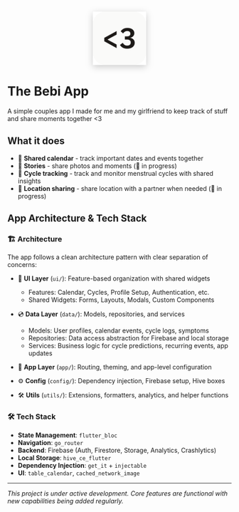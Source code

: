 <div align="center">
  <img src="assets/app_logo/app_logo_readme.png" alt="The Bebi App Logo" width="120" height="120" style="filter: drop-shadow(0 4px 8px rgba(0, 0, 0, 0.2));">
</div>

# The Bebi App

A simple couples app I made for me and my girlfriend to keep track of stuff and share moments together <3

## What it does

- 📅 **Shared calendar** - track important dates and events together
- 📸 **Stories** - share photos and moments (🚧 in progress)
- 🌸 **Cycle tracking** - track and monitor menstrual cycles with shared insights
- 📍 **Location sharing** - share location with a partner when needed (🚧 in progress)

## App Architecture & Tech Stack

### 🏗️ Architecture

The app follows a clean architecture pattern with clear separation of concerns:

- 🎨 **UI Layer** (`ui/`): Feature-based organization with shared widgets

  - Features: Calendar, Cycles, Profile Setup, Authentication, etc.
  - Shared Widgets: Forms, Layouts, Modals, Custom Components

- 💿 **Data Layer** (`data/`): Models, repositories, and services

  - Models: User profiles, calendar events, cycle logs, symptoms
  - Repositories: Data access abstraction for Firebase and local storage
  - Services: Business logic for cycle predictions, recurring events, app updates

- 📱 **App Layer** (`app/`): Routing, theming, and app-level configuration
- ⚙️ **Config** (`config/`): Dependency injection, Firebase setup, Hive boxes
- 🛠️ **Utils** (`utils/`): Extensions, formatters, analytics, and helper functions

### 🛠️ Tech Stack

- **State Management**: `flutter_bloc`
- **Navigation**: `go_router`
- **Backend**: Firebase (Auth, Firestore, Storage, Analytics, Crashlytics)
- **Local Storage**: `hive_ce_flutter`
- **Dependency Injection**: `get_it` + `injectable`
- **UI**: `table_calendar`, `cached_network_image`

---

_This project is under active development. Core features are functional with new capabilities being added regularly._
